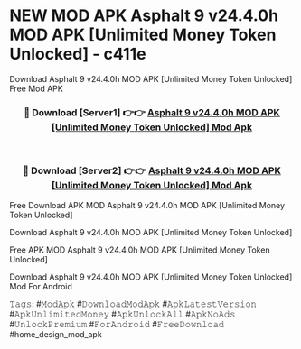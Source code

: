 # NEW MOD APK Asphalt 9 v24.4.0h MOD APK [Unlimited Money Token Unlocked] - c411e
Download Asphalt 9 v24.4.0h MOD APK [Unlimited Money Token Unlocked] Free Mod APK

<div align="center">
<h3>🔴 Download [Server1] 👉👉 <a href="https://apk-comot.site?title=Asphalt_9_v24.4.0h_MOD_APK_[Unlimited_Money_Token_Unlocked]">Asphalt 9 v24.4.0h MOD APK [Unlimited Money Token Unlocked] Mod Apk</a></h3><br>

<h3>🔴 Download [Server2] 👉👉 <a href="https://apk-comot.site?title=Asphalt_9_v24.4.0h_MOD_APK_[Unlimited_Money_Token_Unlocked]">Asphalt 9 v24.4.0h MOD APK [Unlimited Money Token Unlocked] Mod Apk</a></h3>
</div>


Free Download APK MOD Asphalt 9 v24.4.0h MOD APK [Unlimited Money Token Unlocked]

Download Asphalt 9 v24.4.0h MOD APK [Unlimited Money Token Unlocked] 

Free APK MOD Asphalt 9 v24.4.0h MOD APK [Unlimited Money Token Unlocked] 

Download Asphalt 9 v24.4.0h MOD APK [Unlimited Money Token Unlocked] Mod For Android

𝚃𝚊𝚐𝚜: #𝙼𝚘𝚍𝙰𝚙𝚔 #𝙳𝚘𝚠𝚗𝚕𝚘𝚊𝚍𝙼𝚘𝚍𝙰𝚙𝚔 #𝙰𝚙𝚔𝙻𝚊𝚝𝚎𝚜𝚝𝚅𝚎𝚛𝚜𝚒𝚘𝚗 #𝙰𝚙𝚔𝚄𝚗𝚕𝚒𝚖𝚒𝚝𝚎𝚍𝙼𝚘𝚗𝚎𝚢 #𝙰𝚙𝚔𝚄𝚗𝚕𝚘𝚌𝚔𝙰𝚕𝚕 #𝙰𝚙𝚔𝙽𝚘𝙰𝚍𝚜 #𝚄𝚗𝚕𝚘𝚌𝚔𝙿𝚛𝚎𝚖𝚒𝚞𝚖 #𝙵𝚘𝚛𝙰𝚗𝚍𝚛𝚘𝚒𝚍 #𝙵𝚛𝚎𝚎𝙳𝚘𝚠𝚗𝚕𝚘𝚊𝚍 #home_design_mod_apk
